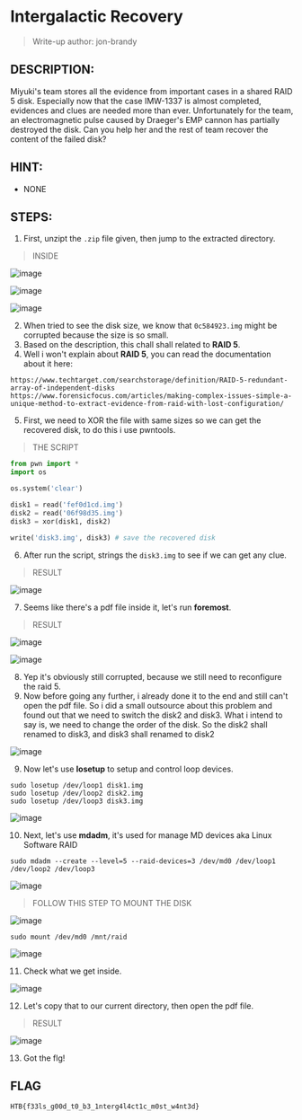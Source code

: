 # Intergalactic Recovery
> Write-up author: jon-brandy
## DESCRIPTION:
Miyuki's team stores all the evidence from important cases in a shared RAID 5 disk. 
Especially now that the case IMW-1337 is almost completed, evidences and clues are needed more than ever. 
Unfortunately for the team, an electromagnetic pulse caused by Draeger's EMP cannon has partially destroyed the disk. 
Can you help her and the rest of team recover the content of the failed disk?
## HINT:
- NONE
## STEPS:
1. First, unzipt the `.zip` file given, then jump to the extracted directory.

> INSIDE

![image](https://user-images.githubusercontent.com/70703371/211962972-b930eee3-5811-461f-8a2a-9c7859bc0036.png)


![image](https://user-images.githubusercontent.com/70703371/211963263-84b97460-4b27-4a23-906c-4d10a677688f.png)


![image](https://user-images.githubusercontent.com/70703371/211963318-c927eb21-0b3b-4ece-b663-ffa043f45c88.png)


2. When tried to see the disk size, we know that `0c584923.img` might be corrupted because the size is so small.
3. Based on the description, this chall shall related to **RAID 5**. 
4. Well i won't explain about **RAID 5**, you can read the documentation about it here:

```
https://www.techtarget.com/searchstorage/definition/RAID-5-redundant-array-of-independent-disks
https://www.forensicfocus.com/articles/making-complex-issues-simple-a-unique-method-to-extract-evidence-from-raid-with-lost-configuration/
```

5. First, we need to XOR the file with same sizes so we can get the recovered disk, to do this i use pwntools.

> THE SCRIPT

```py
from pwn import *
import os

os.system('clear')

disk1 = read('fef0d1cd.img')
disk2 = read('06f98d35.img')
disk3 = xor(disk1, disk2)

write('disk3.img', disk3) # save the recovered disk
```

6. After run the script, strings the `disk3.img` to see if we can get any clue.

> RESULT

![image](https://user-images.githubusercontent.com/70703371/211967588-f12fc925-d0e2-408c-9cc7-7e79f61164f2.png)


7. Seems like there's a pdf file inside it, let's run **foremost**.

> RESULT

![image](https://user-images.githubusercontent.com/70703371/211967878-b81b4602-853a-4e92-96cc-77c68c3204f6.png)


![image](https://user-images.githubusercontent.com/70703371/211967969-3f860565-9f5d-42e0-9777-37c1ba5578c2.png)


8. Yep it's obviously still corrupted, because we still need to reconfigure the raid 5.
9. Now before going any further, i already done it to the end and still can't open the pdf file. So i did a small outsource about this problem and found out that we need to switch the disk2 and disk3. What i intend to say is, we need to change the order of the disk. So the disk2 shall renamed to disk3, and disk3 shall renamed to disk2


![image](https://user-images.githubusercontent.com/70703371/211974289-47bd2c89-84b3-4553-85a7-141e2ba6719c.png)


9. Now let's use **losetup** to setup and control loop devices.

```
sudo losetup /dev/loop1 disk1.img
sudo losetup /dev/loop2 disk2.img
sudo losetup /dev/loop3 disk3.img
```

![image](https://user-images.githubusercontent.com/70703371/211968964-bb8e4210-bae9-464b-8846-ecfc35d78f62.png)

 
10. Next, let's use **mdadm**, it's used for manage MD devices aka Linux Software RAID

```
sudo mdadm --create --level=5 --raid-devices=3 /dev/md0 /dev/loop1 /dev/loop2 /dev/loop3
```

![image](https://user-images.githubusercontent.com/70703371/211970653-51c0780a-de42-495d-8940-4b7904108020.png)


> FOLLOW THIS STEP TO MOUNT THE DISK

![image](https://user-images.githubusercontent.com/70703371/211970744-cb49acf3-590a-47ae-b586-772c2de770b2.png)

```
sudo mount /dev/md0 /mnt/raid
```

![image](https://user-images.githubusercontent.com/70703371/211970973-944f2f0e-8f12-4e57-a5fe-21d8e0ac501a.png)


11. Check what we get inside.

![image](https://user-images.githubusercontent.com/70703371/211971117-3c58568d-1927-49a1-91aa-f940d8d565a3.png)


12. Let's copy that to our current directory, then open the pdf file.

> RESULT


![image](https://user-images.githubusercontent.com/70703371/211978216-a3709706-6190-41b9-9389-cb7ab75f616a.png)


13. Got the flg!

## FLAG

```
HTB{f33ls_g00d_t0_b3_1nterg4l4ct1c_m0st_w4nt3d}
```
